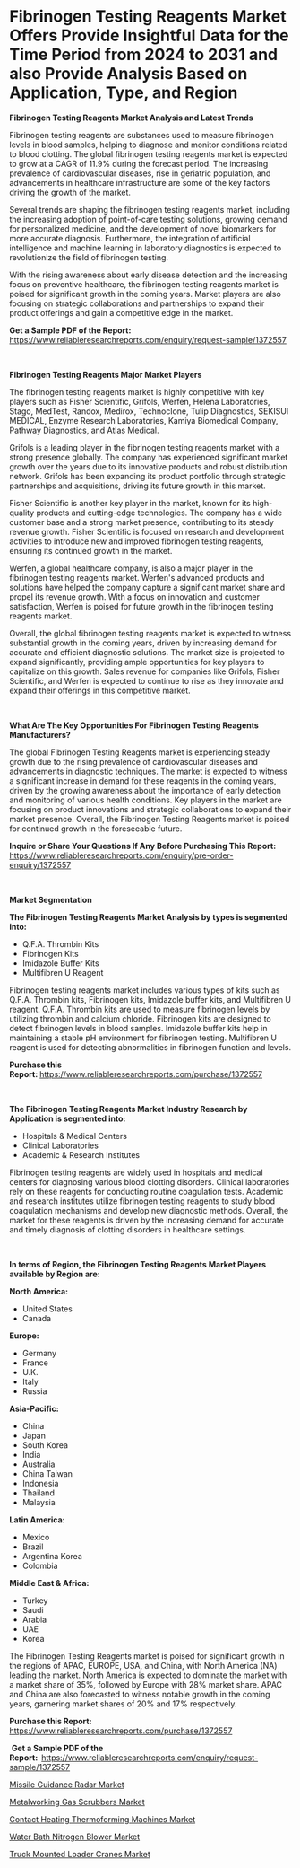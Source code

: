 <p><h1>Fibrinogen Testing Reagents Market Offers Provide Insightful Data for the Time Period from 2024 to 2031 and also Provide Analysis Based on Application, Type, and Region</h1></p><p><strong>Fibrinogen Testing Reagents Market Analysis and Latest Trends</strong></p>
<p><p>Fibrinogen testing reagents are substances used to measure fibrinogen levels in blood samples, helping to diagnose and monitor conditions related to blood clotting. The global fibrinogen testing reagents market is expected to grow at a CAGR of 11.9% during the forecast period. The increasing prevalence of cardiovascular diseases, rise in geriatric population, and advancements in healthcare infrastructure are some of the key factors driving the growth of the market.</p><p>Several trends are shaping the fibrinogen testing reagents market, including the increasing adoption of point-of-care testing solutions, growing demand for personalized medicine, and the development of novel biomarkers for more accurate diagnosis. Furthermore, the integration of artificial intelligence and machine learning in laboratory diagnostics is expected to revolutionize the field of fibrinogen testing.</p><p>With the rising awareness about early disease detection and the increasing focus on preventive healthcare, the fibrinogen testing reagents market is poised for significant growth in the coming years. Market players are also focusing on strategic collaborations and partnerships to expand their product offerings and gain a competitive edge in the market.</p></p>
<p><strong>Get a Sample PDF of the Report:&nbsp;</strong> <a href="https://www.reliableresearchreports.com/enquiry/request-sample/1372557">https://www.reliableresearchreports.com/enquiry/request-sample/1372557</a></p>
<p>&nbsp;</p>
<p><strong>Fibrinogen Testing Reagents Major Market Players</strong></p>
<p><p>The fibrinogen testing reagents market is highly competitive with key players such as Fisher Scientific, Grifols, Werfen, Helena Laboratories, Stago, MedTest, Randox, Medirox, Technoclone, Tulip Diagnostics, SEKISUI MEDICAL, Enzyme Research Laboratories, Kamiya Biomedical Company, Pathway Diagnostics, and Atlas Medical.</p><p>Grifols is a leading player in the fibrinogen testing reagents market with a strong presence globally. The company has experienced significant market growth over the years due to its innovative products and robust distribution network. Grifols has been expanding its product portfolio through strategic partnerships and acquisitions, driving its future growth in this market.</p><p>Fisher Scientific is another key player in the market, known for its high-quality products and cutting-edge technologies. The company has a wide customer base and a strong market presence, contributing to its steady revenue growth. Fisher Scientific is focused on research and development activities to introduce new and improved fibrinogen testing reagents, ensuring its continued growth in the market.</p><p>Werfen, a global healthcare company, is also a major player in the fibrinogen testing reagents market. Werfen's advanced products and solutions have helped the company capture a significant market share and propel its revenue growth. With a focus on innovation and customer satisfaction, Werfen is poised for future growth in the fibrinogen testing reagents market.</p><p>Overall, the global fibrinogen testing reagents market is expected to witness substantial growth in the coming years, driven by increasing demand for accurate and efficient diagnostic solutions. The market size is projected to expand significantly, providing ample opportunities for key players to capitalize on this growth. Sales revenue for companies like Grifols, Fisher Scientific, and Werfen is expected to continue to rise as they innovate and expand their offerings in this competitive market.</p></p>
<p>&nbsp;</p>
<p><strong>What Are The Key Opportunities For Fibrinogen Testing Reagents Manufacturers?</strong></p>
<p><p>The global Fibrinogen Testing Reagents market is experiencing steady growth due to the rising prevalence of cardiovascular diseases and advancements in diagnostic techniques. The market is expected to witness a significant increase in demand for these reagents in the coming years, driven by the growing awareness about the importance of early detection and monitoring of various health conditions. Key players in the market are focusing on product innovations and strategic collaborations to expand their market presence. Overall, the Fibrinogen Testing Reagents market is poised for continued growth in the foreseeable future.</p></p>
<p><strong>Inquire or Share Your Questions If Any Before Purchasing This Report:</strong> <a href="https://www.reliableresearchreports.com/enquiry/pre-order-enquiry/1372557">https://www.reliableresearchreports.com/enquiry/pre-order-enquiry/1372557</a></p>
<p>&nbsp;</p>
<p><strong>Market Segmentation</strong></p>
<p><strong>The Fibrinogen Testing Reagents Market Analysis by types is segmented into:</strong></p>
<p><ul><li>Q.F.A. Thrombin Kits</li><li>Fibrinogen Kits</li><li>Imidazole Buffer Kits</li><li>Multifibren U Reagent</li></ul></p>
<p><p>Fibrinogen testing reagents market includes various types of kits such as Q.F.A. Thrombin kits, Fibrinogen kits, Imidazole buffer kits, and Multifibren U reagent. Q.F.A. Thrombin kits are used to measure fibrinogen levels by utilizing thrombin and calcium chloride. Fibrinogen kits are designed to detect fibrinogen levels in blood samples. Imidazole buffer kits help in maintaining a stable pH environment for fibrinogen testing. Multifibren U reagent is used for detecting abnormalities in fibrinogen function and levels.</p></p>
<p><strong>Purchase this Report:&nbsp;</strong><a href="https://www.reliableresearchreports.com/purchase/1372557">https://www.reliableresearchreports.com/purchase/1372557</a></p>
<p>&nbsp;</p>
<p><strong>The Fibrinogen Testing Reagents Market Industry Research by Application is segmented into:</strong></p>
<p><ul><li>Hospitals & Medical Centers</li><li>Clinical Laboratories</li><li>Academic & Research Institutes</li></ul></p>
<p><p>Fibrinogen testing reagents are widely used in hospitals and medical centers for diagnosing various blood clotting disorders. Clinical laboratories rely on these reagents for conducting routine coagulation tests. Academic and research institutes utilize fibrinogen testing reagents to study blood coagulation mechanisms and develop new diagnostic methods. Overall, the market for these reagents is driven by the increasing demand for accurate and timely diagnosis of clotting disorders in healthcare settings.</p></p>
<p>&nbsp;</p>
<p><strong>In terms of Region, the Fibrinogen Testing Reagents Market Players available by Region are:</strong></p>
<p>
    <p> <strong> North America: </strong>
        <ul>
            <li>United States</li>
            <li>Canada</li>
        </ul>
        </p> 
    <p> <strong> Europe: </strong>
        <ul>
            <li>Germany</li>
            <li>France</li>
            <li>U.K.</li>
            <li>Italy</li>
            <li>Russia</li>
        </ul>
        </p> 
    <p> <strong> Asia-Pacific: </strong>
        <ul>
            <li>China</li>
            <li>Japan</li>
            <li>South Korea</li>
            <li>India</li>
            <li>Australia</li>
            <li>China Taiwan</li>
            <li>Indonesia</li>
            <li>Thailand</li>
            <li>Malaysia</li>
        </ul>
        </p> 
    <p> <strong> Latin America: </strong>
        <ul>
            <li>Mexico</li>
            <li>Brazil</li>
            <li>Argentina Korea</li>
            <li>Colombia</li>
        </ul>
        </p> 
    <p> <strong> Middle East & Africa: </strong>
        <ul>
            <li>Turkey</li>
            <li>Saudi</li>
            <li>Arabia</li>
            <li>UAE</li>
            <li>Korea</li>
        </ul>
    </p>
    </p>
<p><p>The Fibrinogen Testing Reagents market is poised for significant growth in the regions of APAC, EUROPE, USA, and China, with North America (NA) leading the market. North America is expected to dominate the market with a market share of 35%, followed by Europe with 28% market share. APAC and China are also forecasted to witness notable growth in the coming years, garnering market shares of 20% and 17% respectively.</p></p>
<p><strong>Purchase this Report: </strong><a href="https://www.reliableresearchreports.com/purchase/1372557">https://www.reliableresearchreports.com/purchase/1372557</a></p>
<p>&nbsp;<strong>Get a Sample PDF of the Report:&nbsp;&nbsp;</strong><a href="https://www.reliableresearchreports.com/enquiry/request-sample/1372557">https://www.reliableresearchreports.com/enquiry/request-sample/1372557</a></p>
<p><strong></strong></p>
<p><p><a href="https://medium.com/@zitakuvalis/missile-guidance-radar-market-size-market-outlook-and-market-forecast-2024-to-2031-0c07e874ae8a">Missile Guidance Radar Market</a></p><p><a href="https://medium.com/@brandonramos59/metalworking-gas-scrubbers-market-size-and-market-trends-complete-industry-overview-2024-to-2031-acdad737893e">Metalworking Gas Scrubbers Market</a></p><p><a href="https://medium.com/@brandonramos59/contact-heating-thermoforming-machines-market-share-evolution-and-market-growth-trends-2024-2031-f6935db0768f">Contact Heating Thermoforming Machines Market</a></p><p><a href="https://medium.com/@zitakuvalis/water-bath-nitrogen-blower-market-size-reveals-the-best-marketing-channels-in-global-industry-6bb0d27c6fe5">Water Bath Nitrogen Blower Market</a></p><p><a href="https://medium.com/@loretashyti01/truck-mounted-loader-cranes-market-outlook-industry-overview-and-forecast-2024-to-2031-c03fda062cbe">Truck Mounted Loader Cranes Market</a></p></p>
